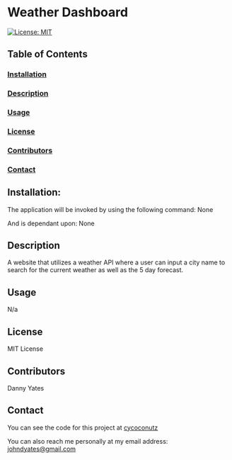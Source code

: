 # Weather Dashboard

[![License: MIT](https://img.shields.io/badge/License-MIT-yellow.svg)](https://opensource.org/licenses/MIT)

## Table of Contents

### [Installation](#installation)

### [Description](#description)

### [Usage](#usage)

### [License](#license)

### [Contributors](#contributors)

### [Contact](#contact)



## Installation:
The application will be invoked by using the following command:
None


And is dependant upon:
None


## Description
A website that utilizes a weather API where a user can input a city name to search for the current weather as well as the 5 day forecast.


## Usage
N/a


## License
MIT License


## Contributors
Danny Yates


## Contact


You can see the code for this project at [cycoconutz](www.github.com/cycoconutz)

You can also reach me personally at my email address: [johndyates@gmail.com](mailto:johndyates@gmail.com)
